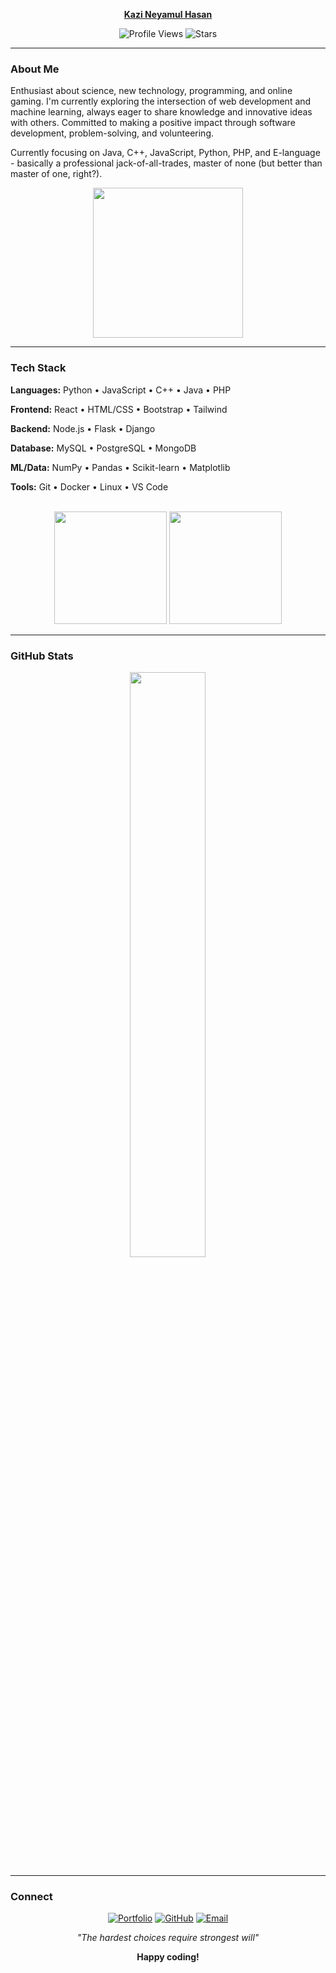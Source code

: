 <div align="center">

**[Kazi Neyamul Hasan](https://neyamulhasan.github.io/neyamulhasan-site/)** <br>

![Profile Views](https://komarev.com/ghpvc/?username=neyamulhasan&color=blueviolet&style=flat-square&label=visitors)
![Stars](https://img.shields.io/github/stars/neyamulhasan?label=⭐%20Stars&style=flat-square&color=cf6679&labelColor=1a1a2e&logo=github&logoColor=white)


</div>

---

### About Me


Enthusiast about science, new technology, programming, and online gaming. I'm currently exploring the intersection of web development and machine learning, always eager to share knowledge and innovative ideas with others. Committed to making a positive impact through software development, problem-solving, and volunteering.

Currently focusing on Java, C++, JavaScript, Python, PHP, and E-language - basically a professional jack-of-all-trades, master of none (but better than master of one, right?).

<div align="center">
  
<img src="https://github.com/neyamulhasan/neyamulhasan/blob/main/IMG/pop.gif" width="240"/>

</div>

---

### Tech Stack

**Languages:** Python • JavaScript • C++ • Java • PHP  


**Frontend:** React • HTML/CSS • Bootstrap • Tailwind  


**Backend:** Node.js • Flask • Django  


**Database:** MySQL • PostgreSQL • MongoDB  


**ML/Data:** NumPy • Pandas • Scikit-learn • Matplotlib  


**Tools:** Git • Docker • Linux • VS Code  

<br/>

<div align="center">
  
<img height="180em" src="http://github-profile-summary-cards.vercel.app/api/cards/most-commit-language?username=neyamulhasan&theme=github_dark"/>
<img height="180em" src="http://github-profile-summary-cards.vercel.app/api/cards/productive-time?username=neyamulhasan&theme=github_dark&utcOffset=6" />


</div>
<!--
<div align="center">
  <img src="https://skillicons.dev/icons?i=python,javascript,cpp,java,php,react,html,css,bootstrap,tailwind,nodejs,flask,django,mysql,postgresql,mongodb,git,docker,linux,vscode"/>
</div>
-->

---

### GitHub Stats


<div align="center">
  
<img src="http://github-profile-summary-cards.vercel.app/api/cards/profile-details?username=neyamulhasan&theme=github_dark" width="49%"/>

</div>




<!--
<div align="center">
  
<img src="https://github-readme-activity-graph.vercel.app/graph?username=neyamulhasan&theme=react-dark&hide_border=true&area=true" width="100%"/>

</div>
-->

---

### Connect

<div align="center">
  
[![Portfolio](https://img.shields.io/badge/Portfolio-000000?style=flat-square&logo=todoist&logoColor=white)](https://neyamulhasan.github.io/neyamulhasan-site/)
[![GitHub](https://img.shields.io/badge/GitHub-181717?style=flat-square&logo=github&logoColor=white)](https://github.com/neyamulhasan)
[![Email](https://img.shields.io/badge/Email-EA4335?style=flat-square&logo=gmail&logoColor=white)](mailto:neyamulhasan14@gmail.com)

*"The hardest choices require strongest will"*

**Happy coding!**

</div>
